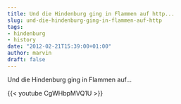 ```yaml
---
title: Und die Hindenburg ging in Flammen auf http...
slug: und-die-hindenburg-ging-in-flammen-auf-http
tags:
- hindenburg
- history
date: "2012-02-21T15:39:00+01:00"
author: marvin
draft: false
---
```

Und die Hindenburg ging in Flammen auf...

{{< youtube CgWHbpMVQ1U >}}